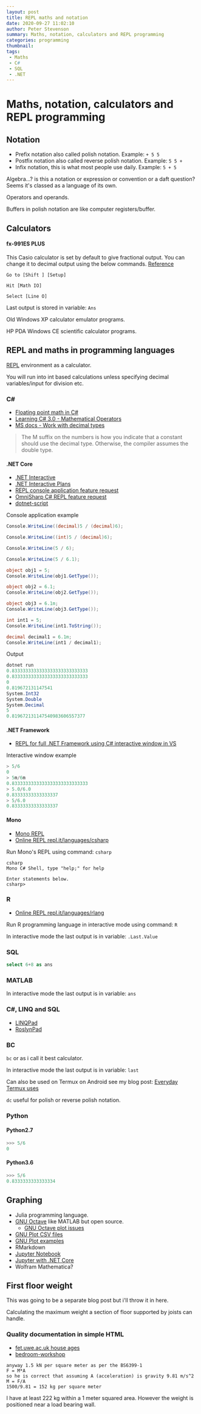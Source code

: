 ```yaml
---
layout: post
title: REPL maths and notation
date: 2020-09-27 11:02:10
author: Peter Stevenson
summary: Maths, notation, calculators and REPL programming
categories: programming
thumbnail:
tags:
 - Maths
 - C#
 - SQL
 - .NET
---
```


# Maths, notation, calculators and REPL programming

## Notation

* Prefix notation also called polish notation. Example: `+ 5 5`
* Postfix notation also called reverse polish notation. Example: `5 5 +`
* Infix notation, this is what most people use daily. Example: `5 + 5`

Algebra...? is this a notation or expression or convention or a daft question? Seems it's classed as a language of its own.

Operators and operands.

Buffers in polish notation are like computer registers/buffer.

## Calculators

#### fx-991ES PLUS

This Casio calculator is set by default to give fractional output. You can change it to decimal output using the below commands. [Reference](https://www.quora.com/My-calculator-is-giving-me-answers-in-fractions-when-using-decimals-and-division-How-do-I-change-it-back-to-giving-me-answers-in-whole-numbers-and-decimals)

```
Go to [Shift ] [Setup]

Hit [Math IO]

Select [Line O]
```

Last output is stored in variable: `Ans`

Old Windows XP calculator emulator programs. 

HP PDA Windows CE scientific calculator programs. 

## REPL and maths in programming languages

[REPL](https://en.wikipedia.org/wiki/Read%E2%80%93eval%E2%80%93print_loop) environment as a calculator.

You will run into int based calculations unless specifying decimal variables/input for division etc.

### C#

* [Floating point math in C#](https://0.30000000000000004.com/#csharp)
* [Learning C# 3.0 - Mathematical Operators](https://www.oreilly.com/library/view/learning-c-30/9780596155018/ch04s03.html)
* [MS docs - Work with decimal types](https://docs.microsoft.com/en-us/dotnet/csharp/tutorials/intro-to-csharp/numbers-in-csharp-local#work-with-decimal-types)

> The M suffix on the numbers is how you indicate that a constant should use the decimal type. Otherwise, the compiler assumes the double type.

#### .NET Core

* [.NET Interactive](https://github.com/dotnet/interactive)
* [.NET Interactive Plans](https://github.com/dotnet/interactive/issues/392)
* [REPL console application feature request](https://github.com/dotnet/interactive/issues/335)
* [OmniSharp C# REPL feature request](https://github.com/OmniSharp/omnisharp-vscode/issues/1239)
* [dotnet-script](https://github.com/filipw/dotnet-script)

Console application example

```csharp
Console.WriteLine((decimal)5 / (decimal)6);

Console.WriteLine((int)5 / (decimal)6);

Console.WriteLine(5 / 6);

Console.WriteLine(5 / 6.1);

object obj1 = 5;
Console.WriteLine(obj1.GetType());

object obj2 = 6.1;
Console.WriteLine(obj2.GetType());

object obj3 = 6.1m;
Console.WriteLine(obj3.GetType());

int int1 = 5;
Console.WriteLine(int1.ToString());

decimal decimal1 = 6.1m;
Console.WriteLine(int1 / decimal1);
```

Output

```csharp
dotnet run
0.8333333333333333333333333333
0.8333333333333333333333333333
0
0.819672131147541
System.Int32
System.Double
System.Decimal
5
0.819672131147540983606557377
```

#### .NET Framework

* [REPL for full .NET Framework using C# interactive window in VS](https://odetocode.com/blogs/scott/archive/2020/01/21/the-c-interactive-window.aspx)

Interactive window example

```csharp
> 5/6
0
> 5m/6m
0.8333333333333333333333333333
> 5.0/6.0
0.83333333333333337
> 5/6.0
0.83333333333333337
```

#### Mono

* [Mono REPL](https://www.mono-project.com/docs/tools+libraries/tools/repl/)
* [Online REPL repl.it/languages/csharp](https://repl.it/languages/csharp)

Run Mono's REPL using command: `csharp`

```
csharp
Mono C# Shell, type "help;" for help

Enter statements below.
csharp> 
```

### R

* [Online REPL repl.it/languages/rlang](https://repl.it/languages/rlang)

Run R programming language in interactive mode using command: `R`

In interactive mode the last output is in variable: `.Last.Value`

### SQL

```sql
select 6+8 as ans
```

### MATLAB 

In interactive mode the last output is in variable: `ans`

### C#, LINQ and SQL

* [LINQPad](https://www.linqpad.net/CodeSnippetIDE.aspx)
* [RoslynPad](https://github.com/aelij/RoslynPad)

### BC

`bc` or as i call it best calculator.

In interactive mode the last output is in variable: `last`

Can also be used on Termux on Android see my blog post: [Everyday Termux uses](https://2e0pgs.github.io/blog/android/2019/10/11/everyday-termux-uses/)

`dc` useful for polish or reverse polish notation.

### Python

#### Python2.7

```python
>>> 5/6
0
```

#### Python3.6

```python
>>> 5/6
0.8333333333333334
```

## Graphing

* Julia programming language.
* [GNU Octave](https://www.gnu.org/software/octave/) like MATLAB but open source.
	* [GNU Octave plot issues](https://stackoverflow.com/a/25733323)
* [GNU Plot CSV files](https://raymii.org/s/tutorials/GNUplot_tips_for_nice_looking_charts_from_a_CSV_file.html)
* [GNU Plot examples](http://www.malinc.se/math/octave/threeden.php)
* RMarkdown
* [Jupyter Notebook](https://jupyter.org/)
* [Jupyter with .NET Core](https://github.com/dotnet/interactive#notebooks-with-net-core)
* Wolfram Mathematica?

## First floor weight

This was going to be a separate blog post but i'll throw it in here. 

Calculating the maximum weight a section of floor supported by joists can handle.

### Quality documentation in simple HTML

* [fet.uwe.ac.uk house ages](https://fet.uwe.ac.uk/conweb/house_ages/elements/section4.htm)
* [bedroom-workshop](http://bedroom-workshop.com/workshop-floorloading/0workshop-floorloading.html#anchortop)

```
anyway 1.5 kN per square meter as per the BS6399-1
F = M*A
so he is correct that assuming A (acceleration) is gravity 9.81 m/s^2
M = F/A
1500/9.81 = 152 kg per square meter
```

I have at least 222 kg within a 1 meter squared area. However the weight is positioned near a load bearing wall.
